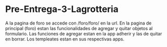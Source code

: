# Pre-Entrega-3-Lagrotteria
A la pagina de foro se accede con /foro/foro/ en la url.
En la pagina de principal (foro) estan las funcionalidades de agregar y quitar objetos al formulario.
Las funciones de agregar estan en la app adherir y las de quitar en borrar.
Los templeates estan en sus respectivas apps.
